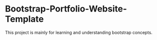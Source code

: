 # Bootstrap-Portfolio-Website-Template
This project is mainly for learning and understanding bootstrap concepts. 
